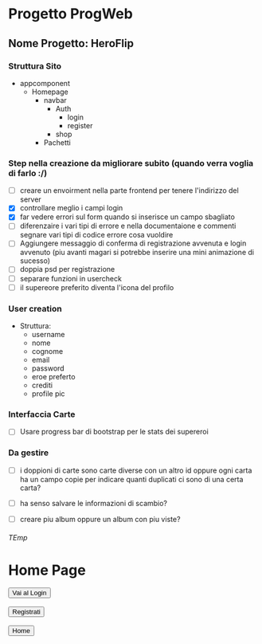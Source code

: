 # Progetto ProgWeb

## Nome Progetto: HeroFlip


### Struttura Sito

- appcomponent
  - Homepage
    - navbar
      - Auth
        - login
        - register
      - shop
    - Pachetti



### Step nella creazione da migliorare subito (quando verra voglia di farlo :/)
- [ ] creare un envoirment nella parte frontend per tenere l'indirizzo del server
- [X] controllare meglio i campi login
- [X] far vedere errori sul form quando si inserisce un campo sbagliato
- [ ] diferenzaire i vari tipi di errore e nella documentaione e commenti segnare vari tipi di codice errore cosa vuoldire
- [ ] Aggiungere messaggio di conferma di registrazione avvenuta e login avvenuto (piu avanti magari si potrebbe inserire una mini animazione di sucesso)
- [ ] doppia psd per registrazione
- [ ] separare funzioni in usercheck
- [ ] il supereore preferito diventa l'icona del profilo

### User creation 
- Struttura: 
  - username
  - nome
  - cognome
  - email
  - password
  - eroe preferto
  - crediti
  - profile pic





### Interfaccia Carte

- [ ] Usare progress bar di bootstrap per le stats dei supereroi






### Da gestire

- [ ] i doppioni di carte sono carte diverse con un altro id oppure ogni carta ha un campo copie per indicare quanti duplicati ci sono di una certa carta?
- [ ] ha senso salvare le informazioni di scambio?
- [ ] creare piu album oppure un album con piu viste?






###### TEmp

<div class="container mt-5">
      <h1 class="mb-4">Home Page</h1>
      <button class="btn btn-primary" routerLink="/login">Vai al Login</button>
      <br>
      <br>
      <button class="btn btn-secondary" routerLink="/register">Registrati</button>
      <br>
      <br>
      <button class="btn btn-secondary" routerLink="/home">Home</button>
</div>


<router-outlet></router-outlet> 